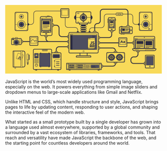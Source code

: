 ![JavaScript](https://raw.githubusercontent.com/jshub/.github/main/assets/javascript.gif)

JavaScript is the world’s most widely used programming language, especially on the web. It powers everything from simple image sliders and dropdown menus to large-scale applications like Gmail and Netflix.

Unlike HTML and CSS, which handle structure and style, JavaScript brings pages to life by updating content, responding to user actions, and shaping the interactive feel of the modern web.

What started as a small prototype built by a single developer has grown into a language used almost everywhere, supported by a global community and surrounded by a vast ecosystem of libraries, frameworks, and tools. That reach and versatility have made JavaScript the backbone of the web, and the starting point for countless developers around the world.
